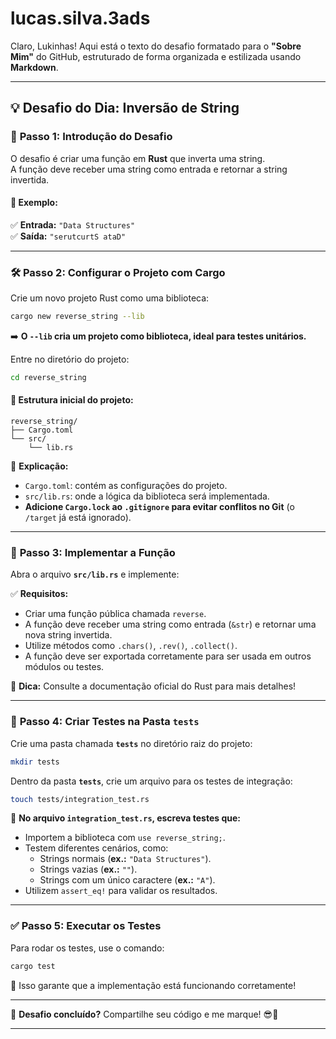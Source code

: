 # lucas.silva.3ads

Claro, Lukinhas! Aqui está o texto do desafio formatado para o **"Sobre Mim"** do GitHub, estruturado de forma organizada e estilizada usando **Markdown**.  

---  

## 💡 Desafio do Dia: Inversão de String  

### 📌 **Passo 1: Introdução do Desafio**  
O desafio é criar uma função em **Rust** que inverta uma string.  
A função deve receber uma string como entrada e retornar a string invertida.  

#### 🔹 **Exemplo:**  
✅ **Entrada:** `"Data Structures"`  
✅ **Saída:** `"serutcurtS ataD"`  

---  

### 🛠 **Passo 2: Configurar o Projeto com Cargo**  
Crie um novo projeto Rust como uma biblioteca:  
```sh
cargo new reverse_string --lib
```
➡️ **O `--lib` cria um projeto como biblioteca, ideal para testes unitários.**  

Entre no diretório do projeto:  
```sh
cd reverse_string
```

#### 📂 **Estrutura inicial do projeto:**
```
reverse_string/
├── Cargo.toml
└── src/
    └── lib.rs
```
📌 **Explicação:**  
- `Cargo.toml`: contém as configurações do projeto.  
- `src/lib.rs`: onde a lógica da biblioteca será implementada.  
- **Adicione `Cargo.lock` ao `.gitignore` para evitar conflitos no Git** (o `/target` já está ignorado).  

---  

### 🔄 **Passo 3: Implementar a Função**  
Abra o arquivo **`src/lib.rs`** e implemente:  

✅ **Requisitos:**  
- Criar uma função pública chamada `reverse`.  
- A função deve receber uma string como entrada (`&str`) e retornar uma nova string invertida.  
- Utilize métodos como `.chars()`, `.rev()`, `.collect()`.  
- A função deve ser exportada corretamente para ser usada em outros módulos ou testes.  

📌 **Dica:** Consulte a documentação oficial do Rust para mais detalhes!  

---  

### 📁 **Passo 4: Criar Testes na Pasta `tests`**  
Crie uma pasta chamada **`tests`** no diretório raiz do projeto:  
```sh
mkdir tests
```
Dentro da pasta **`tests`**, crie um arquivo para os testes de integração:  
```sh
touch tests/integration_test.rs
```

🔹 **No arquivo `integration_test.rs`, escreva testes que:**  
- Importem a biblioteca com `use reverse_string;`.  
- Testem diferentes cenários, como:  
  - Strings normais (**ex.:** `"Data Structures"`).  
  - Strings vazias (**ex.:** `""`).  
  - Strings com um único caractere (**ex.:** `"A"`).  
- Utilizem `assert_eq!` para validar os resultados.  

---  

### ✅ **Passo 5: Executar os Testes**  
Para rodar os testes, use o comando:  
```sh
cargo test
```
📌 Isso garante que a implementação está funcionando corretamente!  

---

🎯 **Desafio concluído?** Compartilhe seu código e me marque! 😎🚀  

---
